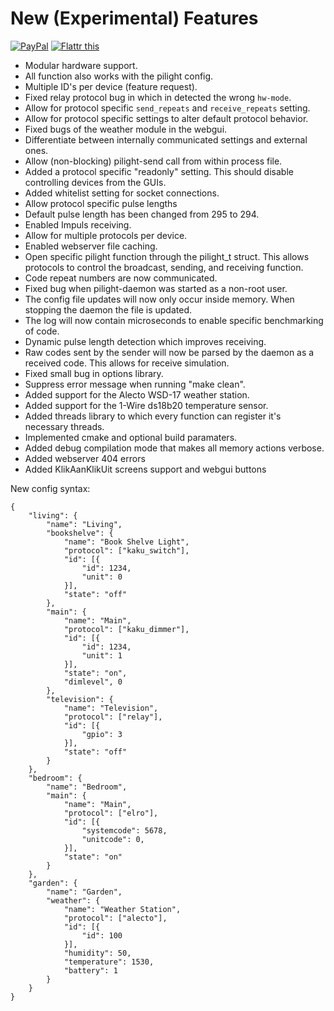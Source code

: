 New (Experimental) Features
=======
<a class="donate" href="https://www.paypal.com/cgi-bin/webscr?cmd=_donations&business=curlymoo1%40gmail%2ecom&lc=US&item_name=curlymoo&no_note=0&currency_code=USD&bn=PP%2dDonationsBF%3abtn_donate_SM%2egif%3aNonHostedGuest" target="_blank">
<img alt="PayPal" title="PayPal" border="0" src="https://www.paypalobjects.com/en_US/i/btn/btn_donate_SM.gif" style="max-width:100%;"></a>
<a href="https://flattr.com/submit/auto?user_id=pilight&url=http%3A%2F%2Fwww.pilight.org" target="_blank"><img src="http://api.flattr.com/button/flattr-badge-large.png" alt="Flattr this" title="Flattr this" border="0"></a>

- Modular hardware support.
- All function also works with the pilight config.
- Multiple ID's per device (feature request).
- Fixed relay protocol bug in which in detected the wrong `hw-mode`.
- Allow for protocol specific `send_repeats` and `receive_repeats` setting.
- Allow for protocol specific settings to alter default protocol behavior.
- Fixed bugs of the weather module in the webgui.
- Differentiate between internally communicated settings and external ones.
- Allow (non-blocking) pilight-send call from within process file.
- Added a protocol specific "readonly" setting. This should disable controlling devices from the GUIs.
- Added whitelist setting for socket connections.
- Allow protocol specific pulse lengths
- Default pulse length has been changed from 295 to 294.
- Enabled Impuls receiving.
- Allow for multiple protocols per device.
- Enabled webserver file caching.
- Open specific pilight function through the pilight_t struct. This allows protocols to control the broadcast, sending, and receiving function.
- Code repeat numbers are now communicated.
- Fixed bug when pilight-daemon was started as a non-root user.
- The config file updates will now only occur inside memory. When stopping the daemon the file is updated.
- The log will now contain microseconds to enable specific benchmarking of code.
- Dynamic pulse length detection which improves receiving.
- Raw codes sent by the sender will now be parsed by the daemon as a received code. This allows for receive simulation.
- Fixed small bug in options library.
- Suppress error message when running "make clean".
- Added support for the Alecto WSD-17 weather station.
- Added support for the 1-Wire ds18b20 temperature sensor.
- Added threads library to which every function can register it's necessary threads.
- Implemented cmake and optional build paramaters.
- Added debug compilation mode that makes all memory actions verbose.
- Added webserver 404 errors
- Added KlikAanKlikUit screens support and webgui buttons

New config syntax:

```
{
	"living": {
		"name": "Living",
		"bookshelve": {
			"name": "Book Shelve Light",
			"protocol": ["kaku_switch"],
			"id": [{
				"id": 1234,
				"unit": 0
			}],
			"state": "off"
		},
		"main": {
			"name": "Main",
			"protocol": ["kaku_dimmer"],
			"id": [{
				"id": 1234,
				"unit": 1
			}],
			"state": "on",
			"dimlevel", 0
		},
		"television": {
			"name": "Television",
			"protocol": ["relay"],
			"id": [{
				"gpio": 3
			}],
			"state": "off"
		} 
	},
	"bedroom": {
		"name": "Bedroom",
		"main": {
			"name": "Main",
			"protocol": ["elro"],
			"id": [{
				"systemcode": 5678,
				"unitcode": 0,
			}],
			"state": "on"
		}
	},
	"garden": {
		"name": "Garden",
		"weather": {
			"name": "Weather Station",
			"protocol": ["alecto"],
			"id": [{
				"id": 100
			}],
			"humidity": 50,
			"temperature": 1530,
			"battery": 1
		}
	}		
}
```
